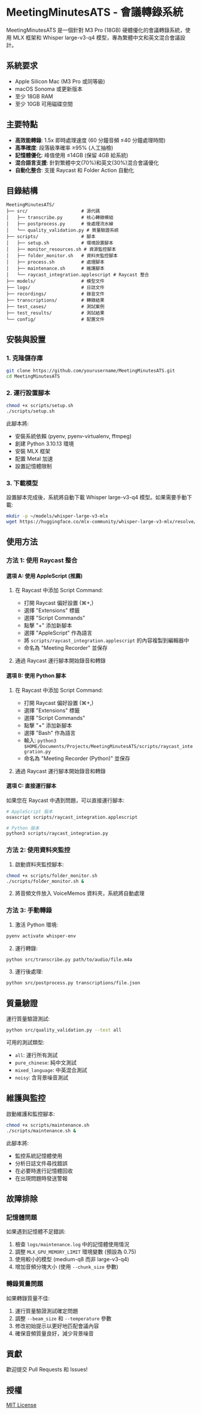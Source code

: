 # MeetingMinutesATS - 會議轉錄系統

MeetingMinutesATS 是一個針對 M3 Pro (18GB) 硬體優化的會議轉錄系統，使用 MLX 框架和 Whisper large-v3-q4 模型，專為繁體中文和英文混合會議設計。

## 系統要求

- Apple Silicon Mac (M3 Pro 或同等級)
- macOS Sonoma 或更新版本
- 至少 18GB RAM
- 至少 10GB 可用磁碟空間

## 主要特點

- **高效能轉錄**: 1.5x 即時處理速度 (60 分鐘音頻 ≤40 分鐘處理時間)
- **高準確度**: 段落級準確率 ≥95% (人工抽檢)
- **記憶體優化**: 峰值使用 ≤14GB (保留 4GB 給系統)
- **混合語言支援**: 針對繁體中文(70%)和英文(30%)混合會議優化
- **自動化整合**: 支援 Raycast 和 Folder Action 自動化

## 目錄結構

```
MeetingMinutesATS/
├── src/                    # 源代碼
│   ├── transcribe.py       # 核心轉錄模組
│   ├── postprocess.py      # 後處理流水線
│   └── quality_validation.py # 質量驗證系統
├── scripts/                # 腳本
│   ├── setup.sh            # 環境設置腳本
│   ├── monitor_resources.sh # 資源監控腳本
│   ├── folder_monitor.sh   # 資料夾監控腳本
│   ├── process.sh          # 處理腳本
│   ├── maintenance.sh      # 維護腳本
│   └── raycast_integration.applescript # Raycast 整合
├── models/                 # 模型文件
├── logs/                   # 日誌文件
├── recordings/             # 錄音文件
├── transcriptions/         # 轉錄結果
├── test_cases/             # 測試案例
├── test_results/           # 測試結果
└── config/                 # 配置文件
```

## 安裝與設置

### 1. 克隆儲存庫

```bash
git clone https://github.com/yourusername/MeetingMinutesATS.git
cd MeetingMinutesATS
```

### 2. 運行設置腳本

```bash
chmod +x scripts/setup.sh
./scripts/setup.sh
```

此腳本將:
- 安裝系統依賴 (pyenv, pyenv-virtualenv, ffmpeg)
- 創建 Python 3.10.13 環境
- 安裝 MLX 框架
- 配置 Metal 加速
- 設置記憶體限制

### 3. 下載模型

設置腳本完成後，系統將自動下載 Whisper large-v3-q4 模型。如果需要手動下載:

```bash
mkdir -p ~/models/whisper-large-v3-mlx
wget https://huggingface.co/mlx-community/whisper-large-v3-mlx/resolve/main/weights.npz -P ~/models/whisper-large-v3-mlx/
```

## 使用方法

### 方法 1: 使用 Raycast 整合

#### 選項 A: 使用 AppleScript (推薦)

1. 在 Raycast 中添加 Script Command:
   - 打開 Raycast 偏好設置 (⌘+,)
   - 選擇 "Extensions" 標籤
   - 選擇 "Script Commands"
   - 點擊 "+" 添加新腳本
   - 選擇 "AppleScript" 作為語言
   - 將 `scripts/raycast_integration.applescript` 的內容複製到編輯器中
   - 命名為 "Meeting Recorder" 並保存

2. 通過 Raycast 運行腳本開始錄音和轉錄

#### 選項 B: 使用 Python 腳本

1. 在 Raycast 中添加 Script Command:
   - 打開 Raycast 偏好設置 (⌘+,)
   - 選擇 "Extensions" 標籤
   - 選擇 "Script Commands"
   - 點擊 "+" 添加新腳本
   - 選擇 "Bash" 作為語言
   - 輸入: `python3 $HOME/Documents/Projects/MeetingMinutesATS/scripts/raycast_integration.py`
   - 命名為 "Meeting Recorder (Python)" 並保存

2. 通過 Raycast 運行腳本開始錄音和轉錄

#### 選項 C: 直接運行腳本

如果您在 Raycast 中遇到問題，可以直接運行腳本:

```bash
# AppleScript 版本
osascript scripts/raycast_integration.applescript

# Python 版本
python3 scripts/raycast_integration.py
```

### 方法 2: 使用資料夾監控

1. 啟動資料夾監控腳本:

```bash
chmod +x scripts/folder_monitor.sh
./scripts/folder_monitor.sh &
```

2. 將音頻文件放入 VoiceMemos 資料夾，系統將自動處理

### 方法 3: 手動轉錄

1. 激活 Python 環境:

```bash
pyenv activate whisper-env
```

2. 運行轉錄:

```bash
python src/transcribe.py path/to/audio/file.m4a
```

3. 運行後處理:

```bash
python src/postprocess.py transcriptions/file.json
```

## 質量驗證

運行質量驗證測試:

```bash
python src/quality_validation.py --test all
```

可用的測試類型:
- `all`: 運行所有測試
- `pure_chinese`: 純中文測試
- `mixed_language`: 中英混合測試
- `noisy`: 含背景噪音測試

## 維護與監控

啟動維護和監控腳本:

```bash
chmod +x scripts/maintenance.sh
./scripts/maintenance.sh &
```

此腳本將:
- 監控系統記憶體使用
- 分析日誌文件尋找錯誤
- 在必要時進行記憶體回收
- 在出現問題時發送警報

## 故障排除

### 記憶體問題

如果遇到記憶體不足錯誤:

1. 檢查 `logs/maintenance.log` 中的記憶體使用情況
2. 調整 `MLX_GPU_MEMORY_LIMIT` 環境變數 (預設為 0.75)
3. 使用較小的模型 (medium-q8 而非 large-v3-q4)
4. 增加音頻分塊大小 (使用 `--chunk_size` 參數)

### 轉錄質量問題

如果轉錄質量不佳:

1. 運行質量驗證測試確定問題
2. 調整 `--beam_size` 和 `--temperature` 參數
3. 修改初始提示以更好地匹配會議內容
4. 確保音頻質量良好，減少背景噪音

## 貢獻

歡迎提交 Pull Requests 和 Issues!

## 授權

[MIT License](LICENSE)
